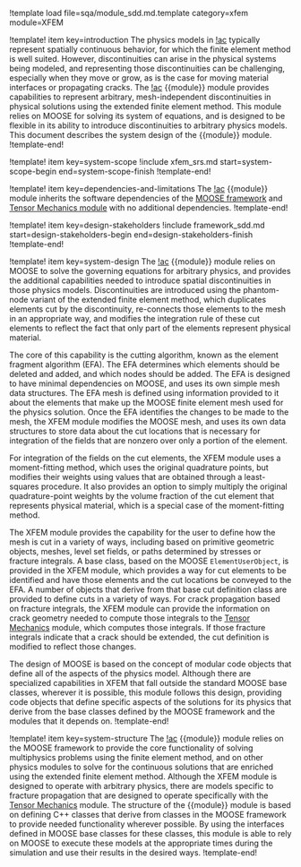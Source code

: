 !template load file=sqa/module_sdd.md.template category=xfem module=XFEM

!template! item key=introduction
The physics models in [!ac](MOOSE) typically represent spatially continuous behavior, for which the finite element method is well suited. However, discontinuities can arise in the physical systems being modeled, and representing those discontinuities can be challenging, especially when they move or grow, as is the case for moving material interfaces or propagating cracks.  The [!ac](MOOSE) {{module}} module provides capabilities to represent arbitrary, mesh-independent discontinuities in physical solutions using the extended finite element method. This module relies on MOOSE for solving its system of equations, and is designed to be flexible in its ability to introduce discontinuities to arbitrary physics models. This document describes the system design of the {{module}} module.
!template-end!

!template! item key=system-scope
!include xfem_srs.md start=system-scope-begin end=system-scope-finish
!template-end!

!template! item key=dependencies-and-limitations
The [!ac](MOOSE) {{module}} module inherits the software dependencies of the [MOOSE framework](framework_sdd.md#dependencies-and-limitations) and [Tensor Mechanics module](solid_mechanics_sdd.md#dependencies-and-limitations) with no additional dependencies.
!template-end!

!template! item key=design-stakeholders
!include framework_sdd.md start=design-stakeholders-begin end=design-stakeholders-finish
!template-end!

!template! item key=system-design
The [!ac](MOOSE) {{module}} module relies on MOOSE to solve the governing equations for arbitrary physics, and provides the additional capabilities needed to introduce spatial discontinuities in those physics models. Discontinuities are introduced using the phantom-node variant of the extended finite element method, which duplicates elements cut by the discontinuity, re-connects those elements to the mesh in an appropriate way, and modifies the integration rule of these cut elements to reflect the fact that only part of the elements represent physical material.
   
The core of this capability is the cutting algorithm, known as the element fragment algorithm (EFA). The EFA determines which elements should be deleted and added, and which nodes should be added. The EFA is designed to have minimal dependencies on MOOSE, and uses its own simple mesh data structures. The EFA mesh is defined using information provided to it about the elements that make up the MOOSE finite element mesh used for the physics solution. Once the EFA identifies the changes to be made to the mesh, the XFEM module modifies the MOOSE mesh, and uses its own data structures to store data about the cut locations that is necessary for integration of the fields that are nonzero over only a portion of the element.

For integration of the fields on the cut elements, the XFEM module uses a moment-fitting method, which uses the original quadrature points, but modifies their weights using values that are obtained through a least-squares procedure. It also provides an option to simply multiply the original quadrature-point weights by the volume fraction of the cut element that represents physical material, which is a special case of the moment-fitting method.

The XFEM module provides the capability for the user to define how the mesh is cut in a variety of ways, including based on primitive geometric objects, meshes, level set fields, or paths determined by stresses or fracture integrals. A base class, based on the MOOSE `ElementUserObject`, is provided in the XFEM module, which provides a way for cut elements to be identified and have those elements and the cut locations be conveyed to the EFA. A number of objects that derive from that base cut definition class are provided to define cuts in a variety of ways. For crack propagation based on fracture integrals, the XFEM module can provide the information on crack geometry needed to compute those integrals to the [Tensor Mechanics](solid_mechanics/index.md) module, which computes those integrals. If those fracture integrals indicate that a crack should be extended, the cut definition is modified to reflect those changes.
   
The design of MOOSE is based on the concept of modular code objects that define all of the aspects of the physics model. Although there are specialized capabilities in XFEM that fall outside the standard MOOSE base classes, wherever it is possible, this module follows this design, providing code objects that define specific aspects of the solutions for its physics that derive from the base classes defined by the MOOSE framework and the modules that it depends on.
!template-end!

!template! item key=system-structure
The [!ac](MOOSE) {{module}} module relies on the MOOSE framework to provide the core functionality of solving multiphysics problems using the finite element method, and on other physics modules to solve for the continuous solutions that are enriched using the extended finite element method. Although the XFEM module is designed to operate with arbitrary physics, there are models specific to fracture propagation that are designed to operate specifically with the [Tensor Mechanics](solid_mechanics/index.md) module. The structure of the {{module}} module is based on defining C++ classes that derive from classes in the MOOSE framework to provide needed functionality wherever possible. By using the interfaces defined in MOOSE base classes for these classes, this module is able to rely on MOOSE to execute these models at the appropriate times during the simulation and use their results in the desired ways.
!template-end!

